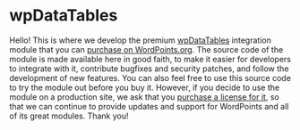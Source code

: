 # wpDataTables

Hello! This is where we develop the premium [wpDataTables](http://wpdatatables.com) integration module that you can [purchase on WordPoints.org](http://wordpoints.org/modules/wpdatatables/). The source code of the module is made available here in good faith, to make it easier for developers to integrate with it, contribute bugfixes and security patches, and follow the development of new features. You can also feel free to use this source code to try the module out before you buy it. However, if you decide to use the module on a production site, we ask that you [purchase a license for it](http://wordpoints.org/modules/wpdatatables/), so that we can continue to provide updates and support for WordPoints and all of its great modules. Thank you!
